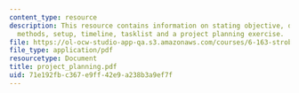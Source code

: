 ```yaml
---
content_type: resource
description: This resource contains information on stating objective, defining deliverables,
  methods, setup, timeline, tasklist and a project planning exercise.
file: https://ol-ocw-studio-app-qa.s3.amazonaws.com/courses/6-163-strobe-project-laboratory-fall-2005/71e192fbc367e9ff42e9a238b3a9ef7f_project_planning.pdf
file_type: application/pdf
resourcetype: Document
title: project_planning.pdf
uid: 71e192fb-c367-e9ff-42e9-a238b3a9ef7f
---
```

